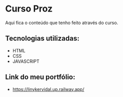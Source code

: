 # Curso Proz
Aqui fica o conteúdo que tenho feito através do curso.

## Tecnologias utilizadas:
* HTML
* CSS
* JAVASCRIPT

## Link do meu portfólio:
* https://linykervidal.up.railway.app/
